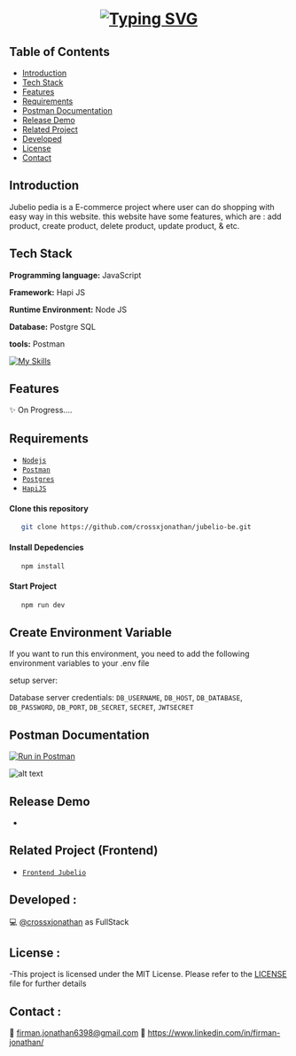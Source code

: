 <h1 align="center">
    <a href="https://git.io/typing-svg"><img src="https://readme-typing-svg.demolab.com?font=Fira+Code&pause=1000&width=435&lines=Jubelio+pedia+Backend+Application" alt="Typing SVG" /></a>
</h1>

## Table of Contents

- [Introduction](#introduction)
- [Tech Stack](#Tech-Stack)
- [Features](#features)
- [Requirements](#requirements)
- [Postman Documentation](#Postman)
- [Release Demo](#Demo)
- [Related Project](#related-project-frontend)
- [Developed](#Developed)
- [License](#License)
- [Contact](#Contact)


## Introduction


Jubelio pedia is a E-commerce project where user can do shopping with easy way in this website. this website have some features, which are : add product, create product, delete product, update product, & etc.


## Tech Stack

**Programming language:** JavaScript

**Framework:** Hapi JS

**Runtime Environment:** Node JS

**Database:** Postgre SQL

**tools:** Postman


[![My Skills](https://skillicons.dev/icons?i=js,postman,postgres,nodejs)](https://skillicons.dev)



## Features

✨ On Progress....

## Requirements

- [`Nodejs`](https://nodejs.org/en/docs/)
- [`Postman`](https://learning.postman.com/docs/getting-started/introduction/)
- [`Postgres`](https://www.postgresql.org/docs/)
- [`HapiJS`](https://hapi.dev/tutorials/gettingstarted/?lang=en_US)


#### Clone this repository

```bash
   git clone https://github.com/crossxjonathan/jubelio-be.git
```

#### Install Depedencies

```bash
   npm install
```

#### Start Project

```bash
   npm run dev
```


## Create Environment Variable

If you want to run this environment, you need to add the following environment variables to your .env file

setup server: 

Database server credentials:
`DB_USERNAME`,
`DB_HOST`,
`DB_DATABASE`,
`DB_PASSWORD`,
`DB_PORT`,
`DB_SECRET`,
`SECRET`,
`JWTSECRET`

## Postman Documentation

[![Run in Postman](https://run.pstmn.io/button.svg)](https://documenter.getpostman.com/view/30172936/2sA3s4mAWG)

![alt text](./src/Screenshot_4.png)

## Release Demo
-

## Related Project (Frontend)

- [`Frontend Jubelio`](https://github.com/crossxjonathan/jubelio-fe)



## Developed :

💻 [@crossxjonathan](https://github.com/crossxjonathan/) as FullStack

## License :

-This project is licensed under the MIT License. Please refer to the [LICENSE](./LICENSE) file for further details

## Contact :
📧 firman.jonathan6398@gmail.com
🔗 https://www.linkedin.com/in/firman-jonathan/

